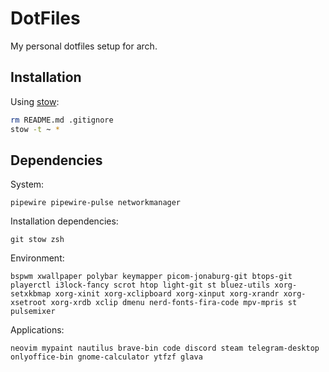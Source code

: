 # DotFiles

My personal dotfiles setup for arch.

## Installation

Using [stow](https://www.gnu.org/software/stow/):
```sh
rm README.md .gitignore
stow -t ~ *
```

## Dependencies

System:
```
pipewire pipewire-pulse networkmanager
```

Installation dependencies:
```
git stow zsh
```

Environment:
```
bspwm xwallpaper polybar keymapper picom-jonaburg-git btops-git playerctl i3lock-fancy scrot htop light-git st bluez-utils xorg-setxkbmap xorg-xinit xorg-xclipboard xorg-xinput xorg-xrandr xorg-xsetroot xorg-xrdb xclip dmenu nerd-fonts-fira-code mpv-mpris st pulsemixer
```

Applications:
```
neovim mypaint nautilus brave-bin code discord steam telegram-desktop onlyoffice-bin gnome-calculator ytfzf glava
```
